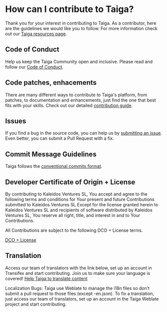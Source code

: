 # How can I contribute to Taiga?

Thank you for your interest in contributing to Taiga.  As a contributor, here are the guidelines we would like you to follow. For more information check out our [Taiga resources page](https://resources.taiga.io/extend/how-can-i-contribute/).

## Code of Conduct

Help us keep the Taiga Community open and inclusive. Please read and follow our [Code of Conduct](https://www.taiga.io/code-of-conduct).

##  Code patches, enhacements

There are many different ways to contribute to Taiga's platform, from patches, to documentation and enhancements, just find the one that best fits with your skills. Check out our detailed [contribution guide](https://resources.taiga.io/extend/how-can-i-contribute/#code-patches-enhacements).

## Issues

If you find a bug in the source code, you can help us by [submitting an issue](https://github.com/kaleidos-ventures/taiga-contrib-call-to-action/issues/new/choose). Even better, you can submit a Pull Request with a fix.

## Commit Message Guidelines

Taiga follows the [conventional commits format](https://www.conventionalcommits.org/en/v1.0.0/).

## Developer Certificate of Origin + License

By contributing to Kaleidos Ventures SL, You accept and agree to the following terms and conditions for Your present and future Contributions submitted to Kaleidos Ventures SL Except for the license granted herein to Kaleidos Ventures SL and recipients of software distributed by Kaleidos Ventures SL, You reserve all right, title, and interest in and to Your Contributions.

All Contributions are subject to the following DCO + License terms.

[DCO + License](DCOLICENSE)

## Translation

Access our team of translators with the link below, set up an account in Transifex and start contributing. Join us to make sure your language is covered! [Help Taiga to translate content](https://hosted.weblate.org/projects/taiga/)

Localization Bugs: Taiga use Weblate to manage the i18n files so don’t submit a pull request to those files (except -en.json). To fix a translation, just access our team of translators, set up an account in the Taiga Weblate project and start contributing.
 
